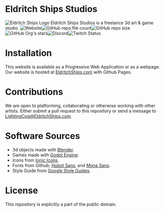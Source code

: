 # Eldritch Ships Studios
![Eldritch Ships Logo](https://www.eldritchships.com/images/icons/eldritchShipsStudios/EldritchShipsLogo.svg)
Eldritch Ships Studios is a freelance 3d art & game studio.
![Website](https://img.shields.io/website?url=https%3A%2F%2Fwww.eldritchships.com%2F)![GitHub repo file count](https://img.shields.io/github/directory-file-count/Eldritch-Ships-Studios/Website)![GitHub repo size](https://img.shields.io/github/repo-size/Eldritch-Ships-Studios/Website)![GitHub Org's stars](https://img.shields.io/github/stars/Eldritch-Ships-Studios?style=social)![Discord](https://img.shields.io/discord/652336786227593247?style=social)![Twitch Status](https://img.shields.io/twitch/status/LightningCog?style=social)

# Installation
This website is available as a Progressive Web Application or as a webpage. Our website is hosted at [EldritchShips.com](https://www.EldritchShips.com) with Github Pages.

# Contributions
We are open to platforming, collaborating or otherwise working with other artists. Either submit a pull request to this repository or send a message to LightingCog@EldritchShips.com.

# Software Sources
- 3d objects made with [Blender](https://github.com/blender/blender).
- Games made with [Godot Engine](https://github.com/godotengine/godot).
- Icons from [Ionic Icons](https://github.com/ionic-team/ionicons).
- Fonts from Github; [Hubot Sans](https://github.com/github/hubot-sans), and [Mona Sans](https://github.com/github/mona-sans).
- Style Guide from [Google Style Guides](https://github.com/google/styleguide).

# License
This repository is explicitly a part of the public domain.
